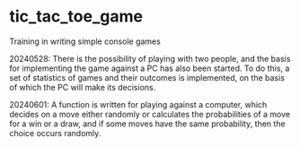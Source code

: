 # tic_tac_toe_game
Training in writing simple console games

20240528: There is the possibility of playing with two people, and the basis for implementing the game against a PC has also been started. To do this, a set of statistics of games and their outcomes is implemented, on the basis of which the PC will make its decisions.

20240601: A function is written for playing against a computer, which decides on a move either randomly or calculates the probabilities of a move for a win or a draw, and if some moves have the same probability, then the choice occurs randomly.
